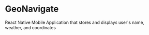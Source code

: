 # GeoNavigate
React Native Mobile Application that stores and displays user's name, weather, and coordinates




